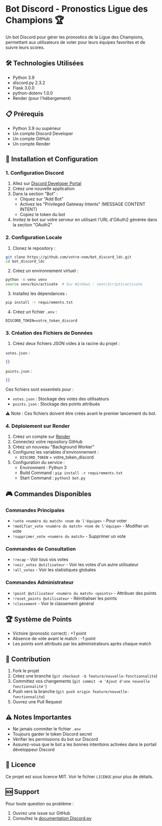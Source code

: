 # Bot Discord - Pronostics Ligue des Champions 🏆

Un bot Discord pour gérer les pronostics de la Ligue des Champions, permettant aux utilisateurs de voter pour leurs équipes favorites et de suivre leurs scores.

## 🛠️ Technologies Utilisées

- Python 3.9
- discord.py 2.3.2
- Flask 3.0.0
- python-dotenv 1.0.0
- Render (pour l'hébergement)

## 📋 Prérequis

- Python 3.9 ou supérieur
- Un compte Discord Developer
- Un compte GitHub
- Un compte Render

## 🚀 Installation et Configuration

### 1. Configuration Discord

1. Allez sur [Discord Developer Portal](https://discord.com/developers/applications)
2. Créez une nouvelle application
3. Dans la section "Bot" :
   - Cliquez sur "Add Bot"
   - Activez les "Privileged Gateway Intents" (MESSAGE CONTENT INTENT)
   - Copiez le token du bot
4. Invitez le bot sur votre serveur en utilisant l'URL d'OAuth2 générée dans la section "OAuth2"

### 2. Configuration Locale

1. Clonez le repository :
```bash
git clone https://github.com/votre-nom/bot_discord_ldc.git
cd bot_discord_ldc
```

2. Créez un environnement virtuel :
```bash
python -m venv venv
source venv/bin/activate  # Sur Windows : venv\Scripts\activate
```

3. Installez les dépendances :
```bash
pip install -r requirements.txt
```

4. Créez un fichier `.env` :
```env
DISCORD_TOKEN=votre_token_discord
```

### 3. Création des Fichiers de Données

1. Créez deux fichiers JSON vides à la racine du projet :

`votes.json` :
```json
{}
```

`points.json` :
```json
{}
```

Ces fichiers sont essentiels pour :
- `votes.json` : Stockage des votes des utilisateurs
- `points.json` : Stockage des points attribués

⚠️ Note : Ces fichiers doivent être créés avant le premier lancement du bot.

### 4. Déploiement sur Render

1. Créez un compte sur [Render](https://render.com)
2. Connectez votre repository GitHub
3. Créez un nouveau "Background Worker"
4. Configurez les variables d'environnement :
   - `DISCORD_TOKEN` = votre_token_discord
5. Configuration du service :
   - Environment : Python 3
   - Build Command : `pip install -r requirements.txt`
   - Start Command : `python3 bot.py`


## 🎮 Commandes Disponibles

### Commandes Principales
- `!vote <numéro du match> <nom de l'équipe>` - Pour voter
- `!modifier_vote <numéro du match> <nom de l'équipe>` - Modifier un vote
- `!supprimer_vote <numéro du match>` - Supprimer un vote

### Commandes de Consultation
- `!recap` - Voir tous vos votes
- `!voir_votes @utilisateur` - Voir les votes d'un autre utilisateur
- `!all_votes` - Voir les statistiques globales

### Commandes Administrateur
- `!point @utilisateur <numéro du match> <points>` - Attribuer des points
- `!reset_points @utilisateur` - Réinitialiser les points
- `!classement` - Voir le classement général

## 🏆 Système de Points

- Victoire (pronostic correct) : +1 point
- Absence de vote avant le match : -1 point
- Les points sont attribués par les administrateurs après chaque match

## 🤝 Contribution

1. Fork le projet
2. Créez une branche (`git checkout -b feature/nouvelle-fonctionnalite`)
3. Committez vos changements (`git commit -m 'Ajout d'une nouvelle fonctionnalité'`)
4. Push vers la branche (`git push origin feature/nouvelle-fonctionnalite`)
5. Ouvrez une Pull Request

## ⚠️ Notes Importantes

- Ne jamais commiter le fichier `.env`
- Toujours garder le token Discord secret
- Vérifier les permissions du bot sur Discord
- Assurez-vous que le bot a les bonnes intentions activées dans le portail développeur Discord

## 📝 Licence

Ce projet est sous licence MIT. Voir le fichier `LICENSE` pour plus de détails.

## 🆘 Support

Pour toute question ou problème :
1. Ouvrez une issue sur GitHub
2. Consultez la [documentation Discord.py](https://discordpy.readthedocs.io/)
